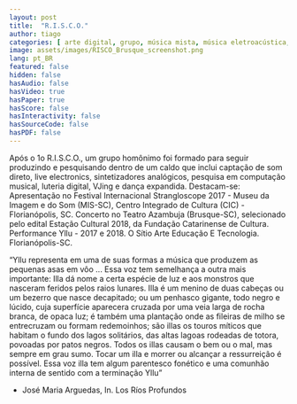 ```yaml
---
layout: post
title:  "R.I.S.C.O."
author: tiago
categories: [ arte digital, grupo, música mista, música eletroacústica, luteria digital, multidisciplinar, florianopolis ]
image: assets/images/RISCO_Brusque_screenshot.png
lang: pt_BR
featured: false
hidden: false
hasAudio: false
hasVideo: true
hasPaper: true
hasScore: false
hasInteractivity: false
hasSourceCode: false
hasPDF: false
---
```


Após o 1o R.I.S.C.O., um grupo homônimo foi formado para seguir produzindo e pesquisando dentro de um caldo que inclui captação de som direto, live electronics, sintetizadores analógicos, pesquisa em computação musical, luteria digital, VJing e dança expandida. Destacam-se:
Apresentação no Festival Internacional Strangloscope 2017 - Museu da Imagem e do Som (MIS-SC), Centro Integrado de Cultura (CIC) - Florianópolis, SC.
Concerto no Teatro Azambuja (Brusque-SC), selecionado pelo edital Estação Cultural 2018, da Fundação Catarinense de Cultura.
Performance Yllu - 2017 e 2018. O Sítio Arte Educação E Tecnologia. Florianópolis-SC.

“Yllu representa em uma de suas formas a música que produzem as pequenas asas em vôo ... Essa voz tem semelhança a outra mais importante: Illa dá nome a certa espécie de luz e aos monstros que nasceram feridos pelos raios lunares. Illa é um menino de duas cabeças ou um bezerro que nasce decapitado; ou um penhasco gigante, todo negro e lúcido, cuja superfície aparecera cruzada por uma veia larga de rocha branca, de opaca luz; é também uma plantação onde as fileiras de milho se entrecruzam ou formam redemoinhos; são illas os touros míticos que habitam o fundo dos lagos solitários, das altas lagoas rodeadas de totora, povoadas por patos negros. Todos os illas causam o bem ou o mal, mas sempre em grau sumo. Tocar um illa e morrer ou alcançar a ressurreição é possível. Essa voz illa tem algum parentesco fonético e uma comunhão interna de sentido com a terminação Yllu”
- José Maria Arguedas, In. Los Ríos Profundos
